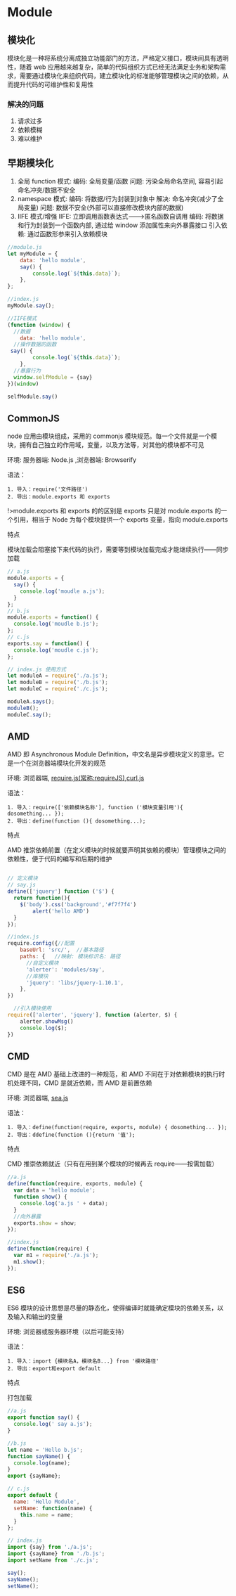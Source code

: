 # Module

## 模块化

模块化是一种将系统分离成独立功能部门的方法，严格定义接口，模块间具有透明性，随着 web 应用越来越复杂，简单的代码组织方式已经无法满足业务和架构需求，需要通过模块化来组织代码，建立模块化的标准能够管理模块之间的依赖，从而提升代码的可维护性和复用性

### 解决的问题

1. 请求过多
1. 依赖模糊
1. 难以维护

## 早期模块化

1.  全局 function 模式:
    编码: 全局变量/函数
    问题: 污染全局命名空间, 容易引起命名冲突/数据不安全
2.  namespace 模式:
    编码: 将数据/行为封装到对象中
    解决: 命名冲突(减少了全局变量)
    问题: 数据不安全(外部可以直接修改模块内部的数据)
3.  IIFE 模式/增强
    IIFE: 立即调用函数表达式--->匿名函数自调用
    编码: 将数据和行为封装到一个函数内部, 通过给 window 添加属性来向外暴露接口
    引入依赖: 通过函数形参来引入依赖模块

```javascript
//module.js
let myModule = {
    data: 'hello module',
    say() {
        console.log(`${this.data}`);
    },
};

//index.js
myModule.say();

//IIFE模式
(function (window) {
  //数据
    data: 'hello module',
  //操作数据的函数
 say() {
        console.log(`${this.data}`);
    },
  //暴露行为
  window.selfModule = {say}
})(window)

selfModule.say()

```

## CommonJS

node 应用由模块组成，采用的 commonjs 模块规范。每一个文件就是一个模块，拥有自己独立的作用域，变量，以及方法等，对其他的模块都不可见

环境: 服务器端: Node.js ,浏览器端: Browserify

语法：

    1. 导入：require('文件路径')
    2. 导出：module.exports 和 exports

!>module.exports 和 exports 的的区别是 exports 只是对 module.exports 的一个引用，相当于 Node 为每个模块提供一个 exports 变量，指向 module.exports

特点

模块加载会阻塞接下来代码的执行，需要等到模块加载完成才能继续执行——同步加载

```javascript
// a.js
module.exports = {
  say() {
    console.log('moudle a.js');
  }
};
// b.js
module.exports = function() {
  console.log('moudle b.js');
};
// c.js
exports.say = function() {
  console.log('moudle c.js');
};

// index.js 使用方式
let moduleA = require('./a.js');
let moduleB = require('./b.js');
let moduleC = require('./c.js');

moduleA.says();
moduleB();
moduleC.say();
```

## AMD

AMD 即 Asynchronous Module Definition，中文名是异步模块定义的意思。它是一个在浏览器端模块化开发的规范

环境: 浏览器端, [require.js(常称:requireJS)](https://requirejs.org/),[curl.js](https://github.com/cujojs/curl)

语法：

    1. 导入：require(['依赖模块名称'], function ('模块变量引用'){ dosomething... });
    2. 导出：define(function (){ dosomething...);

特点

AMD 推崇依赖前置（在定义模块的时候就要声明其依赖的模块）管理模块之间的依赖性，便于代码的编写和后期的维护

```javascript

// 定义模块
// say.js
define(['jquery'] function ('$') {
  return function(){
    $('body').css('background','#f7f7f4')
        alert('hello AMD')
  }
});

//index.js
require.config({//配置
    baseUrl: 'src/',  //基本路径
    paths: {   //映射: 模块标识名: 路径
      //自定义模块
      'alerter': 'modules/say',
      //库模块
      'jquery': 'libs/jquery-1.10.1',
    },
})

  //引入模块使用
require(['alerter', 'jquery'], function (alerter, $) {
    alerter.showMsg()
    console.log($);
})
```

## CMD

CMD 是在 AMD 基础上改进的一种规范，和 AMD 不同在于对依赖模块的执行时机处理不同，CMD 是就近依赖，而 AMD 是前置依赖

环境: 浏览器端, [sea.js](https://seajs.github.io/seajs/docs/)

语法：

    1. 导入：define(function(require, exports, module) { dosomething... });
    2. 导出：ddefine(function (){return '值');

特点

CMD 推崇依赖就近（只有在用到某个模块的时候再去 require——按需加载）

```javascript
//a.js
define(function(require, exports, module) {
  var data = 'hello module';
  function show() {
    console.log('a.js ' + data);
  }
  //向外暴露
  exports.show = show;
});

//index.js
define(function(require) {
  var m1 = require('./a.js');
  m1.show();
});
```

## ES6

ES6 模块的设计思想是尽量的静态化，使得编译时就能确定模块的依赖关系，以及输入和输出的变量

环境: 浏览器或服务器环境（以后可能支持）

语法：

    1. 导入：import {模块名A，模块名B...} from '模块路径'
    2. 导出：export和export default

特点

打包加载

```javascript
//a.js
export function say() {
  console.log(' say a.js');
}

//b.js
let name = 'Hello b.js';
function sayName() {
  console.log(name);
}
export {sayName};

// c.js
export default {
  name: 'Hello Module',
  setName: function(name) {
    this.name = name;
  }
};

// index.js
import {say} from './a.js';
import {sayName} from './b.js';
import setName from './c.js';

say();
sayName();
setName();
```
